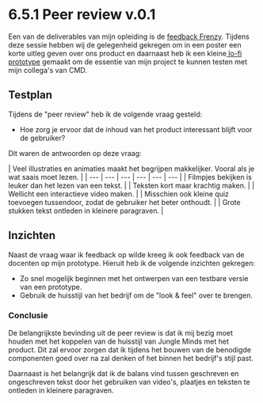 # 6.5.1 Peer review v.0.1

Een van de deliverables van mijn opleiding is de [feedback Frenzy](../deliverables/5.6-feedback-frenzy.md). Tijdens deze sessie hebben wij de gelegenheid gekregen om in een poster een korte uitleg geven over ons product en daarnaast heb ik een kleine[ lo-fi prototype](../4.-ontwerpfase/4.2-prototype-v.0.1.md) gemaakt om de essentie van mijn project te kunnen testen met mijn collega's van CMD. 

## Testplan 

Tijdens de "peer review" heb ik de volgende vraag gesteld: 

* Hoe zorg je ervoor dat de inhoud van het product interessant blijft voor de gebruiker?

Dit waren de antwoorden op deze vraag:

| Veel illustraties en animaties maakt het begrijpen makkelijker. Vooral als je wat saais moet lezen. |
| --- | --- | --- | --- | --- | --- |
| Filmpjes bekijken is leuker dan het lezen van een tekst. |
| Teksten kort maar krachtig maken. |
| Wellicht een interactieve video maken. |
| Misschien ook kleine quiz toevoegen tussendoor, zodat de gebruiker het beter onthoudt.  |
| Grote stukken tekst ontleden in kleinere paragraven. |

## Inzichten

Naast de vraag waar ik feedback op wilde kreeg ik ook feedback van de docenten op mijn prototype. Hieruit heb ik de volgende inzichten gekregen:

* Zo snel mogelijk beginnen met het ontwerpen van een testbare versie van een prototype. 
* Gebruik de huisstijl van het bedrijf om de "look & feel" over te brengen.

### Conclusie

De belangrijkste bevinding uit de peer review is dat ik mij bezig moet houden met het koppelen van de huisstijl van Jungle Minds met het product. Dit zal ervoor zorgen dat ik tijdens het bouwen van de benodigde componenten goed over na zal denken of het binnen het bedrijf's stijl past. 

Daarnaast is het belangrijk dat ik de balans vind tussen geschreven en ongeschreven tekst door het gebruiken van video's, plaatjes en teksten te ontleden in kleinere paragraven. 

